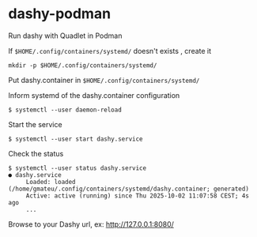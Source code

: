 # dashy-podman
Run dashy with Quadlet in Podman

If `$HOME/.config/containers/systemd/` doesn't exists , create it
```
mkdir -p $HOME/.config/containers/systemd/
```

Put dashy.container in `$HOME/.config/containers/systemd/`

Inform systemd of the dashy.container configuration
```
$ systemctl --user daemon-reload
```

Start the service
```
$ systemctl --user start dashy.service
```

Check the status
```
$ systemctl --user status dashy.service
● dashy.service
     Loaded: loaded (/home/gmateu/.config/containers/systemd/dashy.container; generated)
     Active: active (running) since Thu 2025-10-02 11:07:58 CEST; 4s ago
     ...
```

Browse to your Dashy url, ex: http://127.0.0.1:8080/

